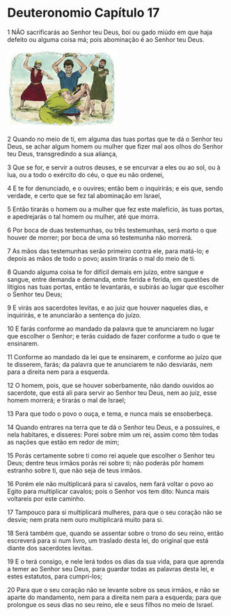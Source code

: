 # Deuteronomio Capítulo 17

1	NÃO sacrificarás ao Senhor teu Deus, boi ou gado miúdo em que haja defeito ou alguma coisa má; pois abominação é ao Senhor teu Deus.

![](.img/05_De_17_01_RG.jpg)

2	Quando no meio de ti, em alguma das tuas portas que te dá o Senhor teu Deus, se achar algum homem ou mulher que fizer mal aos olhos do Senhor teu Deus, transgredindo a sua aliança,

3	Que se for, e servir a outros deuses, e se encurvar a eles ou ao sol, ou à lua, ou a todo o exército do céu, o que eu não ordenei,

4	E te for denunciado, e o ouvires; então bem o inquirirás; e eis que, sendo verdade, e certo que se fez tal abominação em Israel,

5	Então tirarás o homem ou a mulher que fez este malefício, às tuas portas, e apedrejarás o tal homem ou mulher, até que morra.

6	Por boca de duas testemunhas, ou três testemunhas, será morto o que houver de morrer; por boca de uma só testemunha não morrerá.

7	As mãos das testemunhas serão primeiro contra ele, para matá-lo; e depois as mãos de todo o povo; assim tirarás o mal do meio de ti.

8	Quando alguma coisa te for difícil demais em juízo, entre sangue e sangue, entre demanda e demanda, entre ferida e ferida, em questões de litígios nas tuas portas, então te levantarás, e subirás ao lugar que escolher o Senhor teu Deus;

9	E virás aos sacerdotes levitas, e ao juiz que houver naqueles dias, e inquirirás, e te anunciarão a sentença do juízo.

10	E farás conforme ao mandado da palavra que te anunciarem no lugar que escolher o Senhor; e terás cuidado de fazer conforme a tudo o que te ensinarem.

11	Conforme ao mandado da lei que te ensinarem, e conforme ao juízo que te disserem, farás; da palavra que te anunciarem te não desviarás, nem para a direita nem para a esquerda.

12	O homem, pois, que se houver soberbamente, não dando ouvidos ao sacerdote, que está ali para servir ao Senhor teu Deus, nem ao juiz, esse homem morrerá; e tirarás o mal de Israel;

13	Para que todo o povo o ouça, e tema, e nunca mais se ensoberbeça.

14	Quando entrares na terra que te dá o Senhor teu Deus, e a possuíres, e nela habitares, e disseres: Porei sobre mim um rei, assim como têm todas as nações que estão em redor de mim;

15	Porás certamente sobre ti como rei aquele que escolher o Senhor teu Deus; dentre teus irmãos porás rei sobre ti; não poderás pôr homem estranho sobre ti, que não seja de teus irmãos.

16	Porém ele não multiplicará para si cavalos, nem fará voltar o povo ao Egito para multiplicar cavalos; pois o Senhor vos tem dito: Nunca mais voltareis por este caminho.

17	Tampouco para si multiplicará mulheres, para que o seu coração não se desvie; nem prata nem ouro multiplicará muito para si.

18	Será também que, quando se assentar sobre o trono do seu reino, então escreverá para si num livro, um traslado desta lei, do original que está diante dos sacerdotes levitas.

19	E o terá consigo, e nele lerá todos os dias da sua vida, para que aprenda a temer ao Senhor seu Deus, para guardar todas as palavras desta lei, e estes estatutos, para cumpri-los;

20	Para que o seu coração não se levante sobre os seus irmãos, e não se aparte do mandamento, nem para a direita nem para a esquerda; para que prolongue os seus dias no seu reino, ele e seus filhos no meio de Israel.


